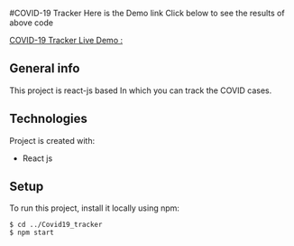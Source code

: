 #COVID-19 Tracker
Here is the Demo link Click below to see the results of above code

[COVID-19 Tracker Live Demo :](https://covid19szx.netlify.app/)

## General info
This project is react-js based In which you can track the COVID cases.
	
## Technologies
Project is created with:
* React js
	
## Setup
To run this project, install it locally using npm:
```
$ cd ../Covid19_tracker
$ npm start
```
